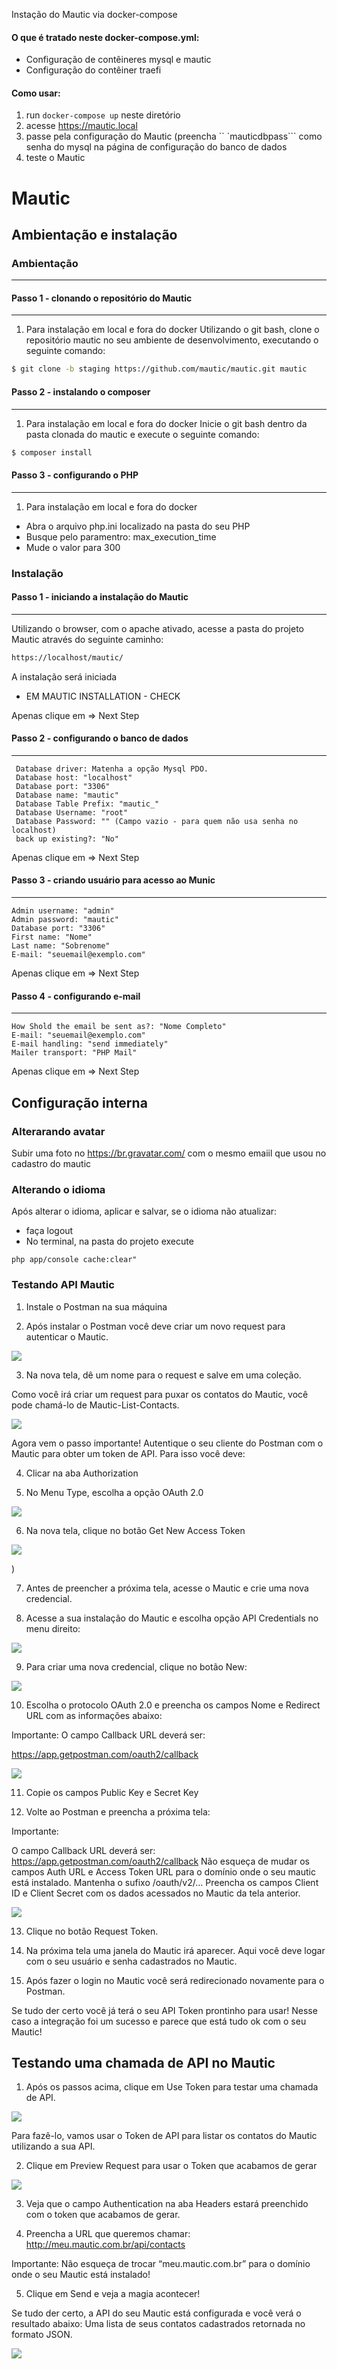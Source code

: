 Instação do Mautic via docker-compose

#### O que é tratado neste docker-compose.yml:

* Configuração de contêineres mysql e mautic
* Configuração do contêiner traefi
#### Como usar:

1. run ```docker-compose up``` neste diretório
2. acesse https://mautic.local
3. passe pela configuração do Mautic (preencha `` `mauticdbpass``` como senha do mysql na página de configuração do banco de dados
4. teste o Mautic

# Mautic

## Ambientação e instalação

### Ambientação
----------------

#### Passo 1 - clonando o repositório do Mautic
-----------------------------------------------
1. Para instalação em local e fora do docker
Utilizando o git bash, clone o repositório mautic no seu ambiente de desenvolvimento, executando o seguinte comando:

```sh
$ git clone -b staging https://github.com/mautic/mautic.git mautic
```

#### Passo 2 - instalando o composer
-------------------------------------
1. Para instalação em local e fora do docker
Inicie o git bash dentro da pasta clonada do mautic e execute o seguinte comando:

```sh
$ composer install
```

#### Passo 3 - configurando o PHP
----------------------------------
1. Para instalação em local e fora do docker
* Abra o arquivo php.ini localizado na pasta do seu PHP
* Busque pelo paramentro: max_execution_time
* Mude o valor para 300

### Instalação

#### Passo 1 - iniciando a instalação do Mautic
--------------------------------------------------
Utilizando o browser, com o apache ativado, acesse a pasta do projeto Mautic  através do seguinte caminho:

```sh
https://localhost/mautic/
```

 A instalação será iniciada

* EM MAUTIC INSTALLATION - CHECK

Apenas clique em => Next Step

#### Passo 2 - configurando o banco de dados
--------------------------------------------

```shell
 Database driver: Matenha a opção Mysql PDO.
 Database host: "localhost"
 Database port: "3306"
 Database name: "mautic"
 Database Table Prefix: "mautic_"
 Database Username: "root"
 Database Password: "" (Campo vazio - para quem não usa senha no localhost)  
 back up existing?: "No"
```

Apenas clique em => Next Step
  
#### Passo 3 - criando usuário para acesso ao Munic
---------------------------------------------------

```shell
Admin username: "admin"
Admin password: "mautic"
Database port: "3306"
First name: "Nome"
Last name: "Sobrenome"
E-mail: "seuemail@exemplo.com"
```

Apenas clique em => Next Step

#### Passo 4 - configurando e-mail
----------------------------------

```shell
How Shold the email be sent as?: "Nome Completo"
E-mail: "seuemail@exemplo.com"
E-mail handling: "send immediately"
Mailer transport: "PHP Mail"
```
Apenas clique em => Next Step

## Configuração interna

### Alterarando avatar

Subir uma foto no https://br.gravatar.com/ com o mesmo emaiil que usou no cadastro do mautic  

### Alterando o idioma

Após alterar o idioma, aplicar e salvar, se o idioma não atualizar:

* faça logout
* No terminal, na pasta do projeto execute

```shell
php app/console cache:clear"
```

### Testando API Mautic

1. Instale o Postman na sua máquina

2. Após instalar o Postman você deve criar um novo request para autenticar o Mautic.

![](https://atendimento.hotmart.com.br/hc/article_attachments/360009112032/mceclip0.png)

3. Na nova tela, dê um nome para o request e salve em uma coleção.

Como você irá criar um request para puxar os contatos do Mautic, você pode chamá-lo de Mautic-List-Contacts. 

![](https://atendimento.hotmart.com.br/hc/article_attachments/360009147911/mceclip1.png)

Agora vem o passo importante! Autentique o seu cliente do Postman com o Mautic para obter um token de API. Para isso você deve:

4. Clicar na aba Authorization

5. No Menu Type, escolha a opção OAuth 2.0

![](https://atendimento.hotmart.com.br/hc/article_attachments/360009148231/mceclip2.png)

6. Na nova tela, clique no botão Get New Access Token

![](https://atendimento.hotmart.com.br/hc/article_attachments/360009161651/mceclip8.png)

)

7. Antes de preencher a próxima tela, acesse o Mautic e crie uma nova credencial.

8. Acesse a sua instalação do Mautic e escolha opção API Credentials no menu direito:

![](https://atendimento.hotmart.com.br/hc/article_attachments/360009161651/mceclip8.png)

9. Para criar uma nova credencial, clique no botão New:

![](https://atendimento.hotmart.com.br/hc/article_attachments/360009124852/mceclip5.png)

10. Escolha o protocolo OAuth 2.0 e preencha os campos Nome e Redirect URL com as informações abaixo:

Importante: O campo Callback URL deverá ser:

https://app.getpostman.com/oauth2/callback

![](https://atendimento.hotmart.com.br/hc/article_attachments/360009124892/mceclip6.png)

11. Copie os campos Public Key e Secret Key 

12. Volte ao Postman e preencha a próxima tela:

Importante:

O campo Callback URL deverá ser: https://app.getpostman.com/oauth2/callback
Não esqueça de mudar os campos Auth URL e Access Token URL para o domínio onde o seu mautic está instalado. Mantenha o sufixo /oauth/v2/...
Preencha os campos Client ID e Client Secret com os dados acessados no Mautic da tela anterior.

![](https://atendimento.hotmart.com.br/hc/article_attachments/360009161551/mceclip7.png)

13. Clique no botão Request Token.

14. Na próxima tela uma janela do Mautic irá aparecer. Aqui você deve logar com o seu usuário e senha cadastrados no Mautic.

15. Após fazer o login no Mautic você será redirecionado novamente para o Postman.

Se tudo der certo você já terá o seu API Token prontinho para usar! Nesse caso a integração foi um sucesso e parece que está tudo ok com o seu Mautic!

## Testando uma chamada de API no Mautic

1. Após os passos acima, clique em Use Token para testar uma chamada de API. 

![](https://atendimento.hotmart.com.br/hc/article_attachments/360009125552/mceclip9.png)

Para fazê-lo, vamos usar o Token de API para listar os contatos do Mautic utilizando a sua API.

2. Clique em Preview Request para usar o Token que acabamos de gerar

![](https://atendimento.hotmart.com.br/hc/article_attachments/360009162051/mceclip10.png)

3. Veja que o campo Authentication na aba Headers estará preenchido com o token que acabamos de gerar.

4. Preencha a URL que queremos chamar: http://meu.mautic.com.br/api/contacts

Importante: Não esqueça de trocar “meu.mautic.com.br” para o domínio onde o seu Mautic está instalado! 

5. Clique em Send e veja a magia acontecer!

 Se tudo der certo, a API do seu Mautic está configurada e você verá o resultado abaixo: Uma lista de seus contatos cadastrados retornada no formato JSON.

![](https://atendimento.hotmart.com.br/hc/article_attachments/360009125712/mceclip11.png)